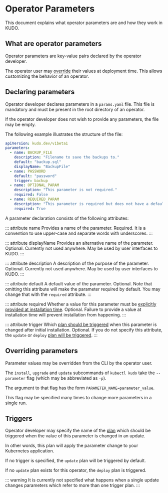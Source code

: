 # Operator Parameters

This document explains what operator parameters are and how they work in KUDO.

## What are operator parameters

Operator parameters are key-value pairs declared by the operator developer.

The operator user may [override](#overriding-parameters) their values at deployment time.
This allows customizing the behavior of an operator.

## Declaring parameters

Operator developer declares parameters in a `params.yaml` file.
This file is mandatory and must be present in the root directory of an operator.

If the operator developer does not wish to provide any parameters, the file may be empty.

The following example illustrates the structure of the file:

```yaml
apiVersion: kudo.dev/v1beta1
parameters:
  - name: BACKUP_FILE
    description: "Filename to save the backups to."
    default: "backup.sql"
    displayName: "BackupFile"
  - name: PASSWORD
    default: "password"
    trigger: backup
  - name: OPTIONAL_PARAM
    description: "This parameter is not required."
    required: False
  - name: REQUIRED_PARAM
    description: "This parameter is required but does not have a default value."
    required: True
```

A parameter declaration consists of the following attributes:

::: attribute name
Provides a name of the parameter. Required.
It is a convention to use upper-case and separate words with underscores.
:::

::: attribute displayName
Provides an alternative name of the parameter. Optional.
Currently not used anywhere.
May be used by user interfaces to KUDO.
:::

::: attribute description
A description of the purpose of the parameter. Optional.
Currently not used anywhere.
May be used by user interfaces to KUDO.
:::

::: attribute default
A default value of the parameter. Optional.
Note that omitting this attribute will make the parameter required by default.
You may change that with the `required` attribute.
:::

::: attribute required
Whether a value for this parameter must be [explicitly provided at installation time](#overriding-parameters). Optional.
Failure to provide a value at installation time will prevent installation from happening.
:::

::: attribute trigger
Which [plan should be triggered](#triggers) when this parameter is changed after initial installation. Optional.
If you do not specify this attribute, the `update` or `deploy` [plan will be triggered](#triggers).
:::

## Overriding parameters

Parameter values may be overridden from the CLI by the operator user.

The `install`, `upgrade` and `update` subcommands of `kubectl kudo` take the `--parameter` flag
(which may be abbreviated as `-p`).

The argument to that flag has the form `PARAMETER_NAME=parameter_value`.

This flag may be specified many times to change more parameters in a single run.

## Triggers

Operator developer may specify the name of the [plan](concepts.html#plan) which should be triggered
when the value of this parameter is changed in an update.

In other words, this plan will apply the parameter change to your Kubernetes application.

If no trigger is specified, the `update` plan will be triggered by default.

If no `update` plan exists for this operator, the `deploy` plan is triggered.

::: warning
It is currently not specified what happens when a single update changes parameters which refer
to more than one trigger plan.
:::

